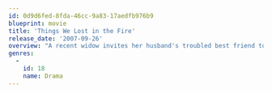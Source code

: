 ```yaml
---
id: 0d9d6fed-8fda-46cc-9a83-17aedfb976b9
blueprint: movie
title: 'Things We Lost in the Fire'
release_date: '2007-09-26'
overview: "A recent widow invites her husband's troubled best friend to live with her and her two children. As he gradually turns his life around, he helps the family cope and confront their loss."
genres:
  -
    id: 18
    name: Drama
---
```

